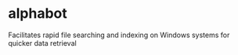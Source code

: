 # alphabot
Facilitates rapid file searching and indexing on Windows systems for quicker data retrieval
